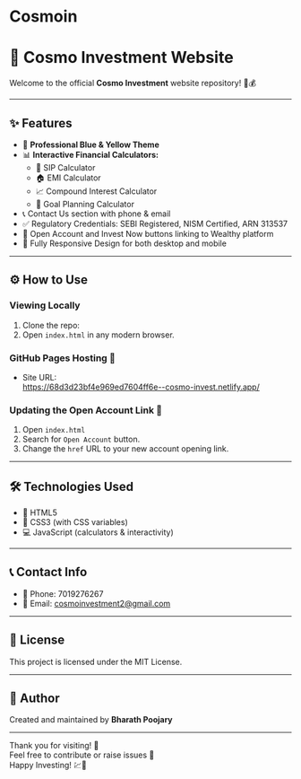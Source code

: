 # Cosmoin
# 🚀 Cosmo Investment Website

Welcome to the official **Cosmo Investment** website repository! 💼💰

---

## ✨ Features

- 🎨 **Professional Blue & Yellow Theme**  
- 📊 **Interactive Financial Calculators:**  
  - 💸 SIP Calculator  
  - 🏠 EMI Calculator  
  - 📈 Compound Interest Calculator  
  - 🎯 Goal Planning Calculator  
- 📞 Contact Us section with phone & email  
- ✅ Regulatory Credentials: SEBI Registered, NISM Certified, ARN 313537  
- 🔗 Open Account and Invest Now buttons linking to Wealthy platform  
- 📱 Fully Responsive Design for both desktop and mobile  

---

## ⚙️ How to Use

### Viewing Locally

1. Clone the repo:  
2. Open `index.html` in any modern browser.  

### GitHub Pages Hosting 🚀

- Site URL:  
https://68d3d23bf4e969ed7604ff6e--cosmo-invest.netlify.app/

### Updating the Open Account Link 🔗

1. Open `index.html`  
2. Search for `Open Account` button.  
3. Change the `href` URL to your new account opening link.  

---

## 🛠 Technologies Used

- 📝 HTML5  
- 🎨 CSS3 (with CSS variables)  
- 💻 JavaScript (calculators & interactivity)  

---

## 📞 Contact Info

- 📱 Phone: 7019276267  
- 📧 Email: [cosmoinvestment2@gmail.com](mailto:cosmoinvestment2@gmail.com)

---

## 📜 License

This project is licensed under the MIT License.  

---

## 👤 Author

Created and maintained by **Bharath Poojary**  

---

Thank you for visiting! 🌟  
Feel free to contribute or raise issues 🚧  
Happy Investing! 💹💫

